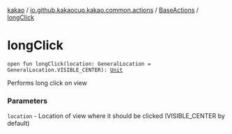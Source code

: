 [kakao](../../index.md) / [io.github.kakaocup.kakao.common.actions](../index.md) / [BaseActions](index.md) / [longClick](./long-click.md)

# longClick

`open fun longClick(location: GeneralLocation = GeneralLocation.VISIBLE_CENTER): `[`Unit`](https://kotlinlang.org/api/latest/jvm/stdlib/kotlin/-unit/index.html)

Performs long click on view

### Parameters

`location` - Location of view where it should be clicked (VISIBLE_CENTER by default)